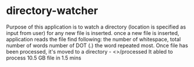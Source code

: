 # directory-watcher
Purpose of this application is to watch a directory (location is specified as input from user) for any new file is inserted.
once a new file is inserted, application reads the file
find following:
	the number of whitespace, 
	total number of words
	number of DOT (.)
	the word repeated most.
Once file has been processed, it's moved to a directory - <<user home directory>>/processed
It abled to process 10.5 GB file in 1.5 mins
